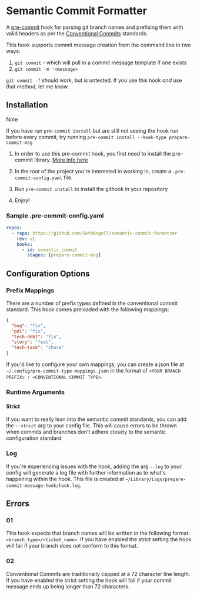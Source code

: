 # Semantic Commit Formatter

A [pre-commit](https://pre-commit.com) hook for parsing git branch names and prefixing them with valid headers as per the [Conventional Commits](https://www.conventionalcommits.org/en/v1.0.0/) standards.

This hook supports commit message creation from the command line in two ways:

1. `git commit` - which will pull in a commit message template if one exists
2. `git commit -m '<message>`

`git commit -f` _should_ work, but is untested. If you use this hook _and_ use that method, let me know.

## Installation

> [!NOTE]
> If you have run `pre-commit install` but are still not seeing the hook run before every commit, try running `pre-commit install --hook-type prepare-commit-msg`

1. In order to use this pre-commit hook, you first need to install the pre-commit library. [More info here](https://pre-commit.com/#installation)

2. In the root of the project you're interested in working in, create a `.pre-commit-config.yaml` file.

3. Run `pre-commit install` to install the githook in your repository

4. Enjoy!

### Sample .pre-commit-config.yaml

```yaml
repos:
  - repo: https://github.com/SethAngell/semantic-commit-formatter
    rev: v1
    hooks:
      - id: semantic_commit
        stages: [prepare-commit-msg]
```

## Configuration Options

### Prefix Mappings

There are a number of prefix types defined in the conventional commit standard. This hook comes preloaded with the following mappings:

```json
{
  "bug": "fix",
  "pdi": "fix",
  "tech-debt": "fix",
  "story": "feat",
  "tech-task": "chore"
}
```

If you'd like to configure your own mappings, you can create a json file at `~/.config/pre-commit-type-mappings.json` in the format of `<YOUR BRANCH PREFIX> : <CONVENTIONAL COMMIT TYPE>`.

### Runtime Arguments

#### Strict

If you want to really lean into the semantic commit standards, you can add the `--strict` arg to your config file. This will cause errors to be thrown when commits and branches don't adhere closely to the semantic configuration standard

### Log

If you're experiencing issues with the hook, adding the arg `--log` to your config will generate a log file with further information as to what's happening within the hook. This file is created at `~/Library/Logs/prepare-commit-message-hook/hook.log`.

## Errors

### 01

This hook expects that branch names will be written in the following format: `<branch_type>/<ticket_name>`. If you have enabled the strict setting the hook will fail if your branch does not conform to this format.

### 02

Conventional Commits are traditionally capped at a 72 character line length. If you have enabled the strict setting the hook will fail if your commit message ends up being longer than 72 characters.
